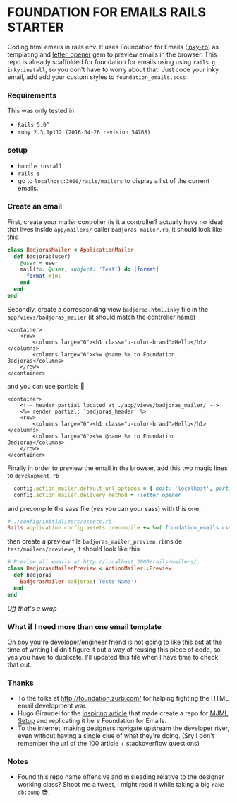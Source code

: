 # FOUNDATION FOR EMAILS RAILS STARTER

Coding html emails in rails env.
It uses Foundation for Emails ([inky-rb](https://github.com/zurb/inky-rb)) as templating and [letter_opener](https://github.com/ryanb/letter_opener) gem to preview emails in the browser.
This repo is already scaffolded for foundation for emails using using `rails g inky:install`, so you don't have to worry about that. Just code your inky email, add add your custom styles to `foundation_emails.scss`

### Requirements
This was only tested in
* `Rails 5.0^`
* `ruby 2.3.1p112 (2016-04-26 revision 54768)`

### setup

* `bundle install`
* `rails s`
* go to `localhost:3000/rails/mailers` to display a list of the current emails.

### Create an email
First, create your mailer controller (is it a controller? actually have no idea) that lives inside `app/mailers/` caller `badjoras_mailer.rb`, it should look like this

```Ruby
class BadjorasMailer < ApplicationMailer
  def badjoras(user)
    @user = user
    mail(to: @user, subject: 'Test') do |format|
      format.mjml
    end
  end
end
```

Secondly, create a corresponding view `badjoras.html.inky` file in the `app/views/badjoras_mailer` (it should match the controller name)

```ERB
<container>
	<row>
	  	<columns large="6"><h1 class="u-color-brand">Hello</h1></columns>
	  	<columns large="6"><%= @name %> to Foundation Badjoras</columns>
	</row>
</container>
```

and you can use partials 🎊
```ERB
<container>
	<!-- header partial located at ./app/views/badjoras_mailer/ -->
	<%= render partial: 'badjoras_header' %>
	<row>
	  	<columns large="6"><h1 class="u-color-brand">Hello</h1></columns>
	  	<columns large="6"><%= @name %> to Foundation Badjoras</columns>
	</row>
</container>
```


Finally in order to preview the email in the browser, add this two magic lines to `development.rb`
```Ruby
  config.action_mailer.default_url_options = { host: 'localhost', port: 3000 }
  config.action_mailer.delivery_method = :letter_opener
```

and precompile the sass file (yes you can your sass) with this one:
```Ruby
# ./config/initializers/assets.rb
Rails.application.config.assets.precompile += %w( foundation_emails.css )
```


then create a preview file `badjoras_mailer_preview.rb`inside `test/mailers/previews`, it should look like this

```Ruby
# Preview all emails at http://localhost:3000/rails/mailers/
class BadjorasrMailerPreview < ActionMailer::Preview
  def badjoras
    BadjorasMailer.badjoras('Teste Name')
  end
end
```
*Uff that's a wrap*


### What if I need more than one email template
Oh boy you're developer/engineer friend is not going to like this but at the time of writing I didn't figure it out a way of reusing this piece of code, so yes you have to duplicate. I'll updated this file when I have time to check that out.



### Thanks
* To the folks at http://foundation.zurb.com/ for helping fighting the HTML email development war.
* Hugo Giraudel for the [inspiring article](http://dev.edenspiekermann.com/2016/06/02/using-mjml-in-rails/) that made create a repo for [MJML Setup](https://github.com/renatodeleao/mjml-rails-starter-for-designers) and replicating it here Foundation for Emails.
* To the internet, making designers navigate upstream the developer river, even without having a single clue of what they're doing. (Sry I don't remember the url of the 100 article + stackoverflow questions)


### Notes
* Found this repo name offensive and misleading relative to the designer working class? Shoot me a tweet, I might read it while taking a big `rake db:dump` 😎.